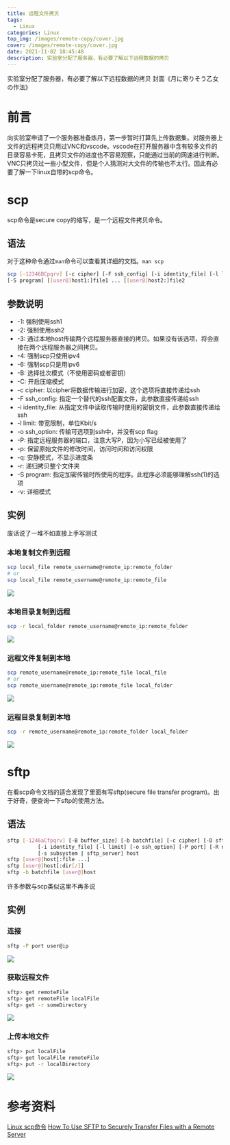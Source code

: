 ```yaml
---
title: 远程文件拷贝
tags:
  - Linux
categories: Linux
top_img: /images/remote-copy/cover.jpg
cover: /images/remote-copy/cover.jpg
date: 2021-11-02 18:45:48
description: 实验室分配了服务器，有必要了解以下远程数据的拷贝
---
```



实验室分配了服务器，有必要了解以下远程数据的拷贝
封面《月に寄りそう乙女の作法》
<!--more-->

# 前言
向实验室申请了一个服务器准备炼丹，第一步暂时打算先上传数据集。对服务器上文件的远程拷贝只用过VNC和vscode。vscode在打开服务器中含有较多文件的目录容易卡死，且拷贝文件的进度也不容易观察，只能通过当前的网速进行判断。VNC只拷贝过一些小型文件，但是个人猜测对大文件的传输也不太行。因此有必要了解一下linux自带的scp命令。

# scp
scp命令是secure copy的缩写，是一个远程文件拷贝命令。

## 语法
对于这种命令通过`man`命令可以查看其详细的文档。`man scp`

```bash
scp [-12346BCpqrv] [-c cipher] [-F ssh_config] [-i identity_file] [-l limit] [-o ssh_option] [-P port] 
[-S program] [[user@]host1:]file1 ... [[user@]host2:]file2
```

## 参数说明
- -1: 强制使用ssh1
- -2: 强制使用ssh2
- -3: 通过本地host传输两个远程服务器直接的拷贝。如果没有该选项，将会直接在两个远程服务器之间拷贝。
- -4: 强制scp只使用ipv4
- -6: 强制scp只是用ipv6
- -B: 选择批次模式（不使用密码或者密钥）
- -C: 开启压缩模式
- -c cipher: 以cipher将数据传输进行加密，这个选项将直接传递给ssh
- -F ssh_config: 指定一个替代的ssh配置文件，此参数直接传递给ssh
- -i identity_file: 从指定文件中读取传输时使用的密钥文件，此参数直接传递给ssh
- -l limit: 带宽限制，单位Kbit/s
- -o ssh_option: 传输可选项到ssh中，并没有scp flag
- -P: 指定远程服务器的端口，注意大写P，因为小写已经被使用了
- -p: 保留原始文件的修改时间，访问时间和访问权限
- -q: 安静模式，不显示进度条
- -r: 递归拷贝整个文件夹
- -S program: 指定加密传输时所使用的程序。此程序必须能够理解ssh(1)的选项
- -v: 详细模式


## 实例
废话说了一堆不如直接上手写测试

### 本地复制文件到远程
```bash
scp local_file remote_username@remote_ip:remote_folder 
# or 
scp local_file remote_username@remote_ip:remote_file 
```
![](/images/remote-copy/copy_file_to_remote.png)

### 本地目录复制到远程
```bash
scp -r local_folder remote_username@remote_ip:remote_folder 
```
![](/images/remote-copy/copy_folder_to_remote.png)

### 远程文件复制到本地
```bash
scp remote_username@remote_ip:remote_file local_file
# or 
scp remote_username@remote_ip:remote_file local_folder 
```
![](/images/remote-copy/copy_file_from_remote.png)

### 远程目录复制到本地
```bash
scp -r remote_username@remote_ip:remote_folder local_folder 
```
![](/images/remote-copy/copy_folder_from_remote.png)

# sftp
在看scp命令文档的适合发现了里面有写sftp(secure file transfer program)。出于好奇，便查询一下sftp的使用方法。
## 语法
```bash
sftp [-1246aCfpqrv] [-B buffer_size] [-b batchfile] [-c cipher] [-D sftp_server_path] [-F ssh_config]
          [-i identity_file] [-l limit] [-o ssh_option] [-P port] [-R num_requests] [-S program]
          [-s subsystem | sftp_server] host
sftp [user@]host[:file ...]
sftp [user@]host[:dir[/]]
sftp -b batchfile [user@]host
```

许多参数与scp类似这里不再多说

## 实例
### 连接
```bash
sftp -P port user@ip
```
![](/images/remote-copy/sftp_connect.png)

### 获取远程文件
```bash
sftp> get remoteFile
sftp> get remoteFile localFile
sftp> get -r someDirectory
```
![](/images/remote-copy/sftp_get.png)

### 上传本地文件
```bash
sftp> put localFile
sftp> get localFile remoteFile
sftp> put -r localDirectory
```
![](/images/remote-copy/sftp_put.png)

# 参考资料
[Linux scp命令](https://www.runoob.com/linux/linux-comm-scp.html)
[How To Use SFTP to Securely Transfer Files with a Remote Server](https://www.digitalocean.com/community/tutorials/how-to-use-sftp-to-securely-transfer-files-with-a-remote-server)